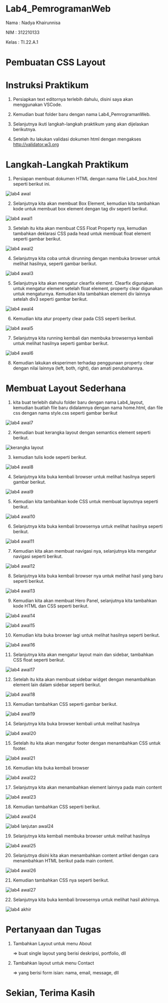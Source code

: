 # Lab4_PemrogramanWeb

Nama    : Nadya Khairunnisa

NIM     : 312210133

Kelas   : TI.22.A.1

# Pembuatan CSS Layout

# Instruksi Praktikum

1. Persiapkan text editornya terlebih dahulu, disini saya akan menggunakan VSCode.

2. Kemudian buat folder baru dengan nama Lab4_PemrogramanWeb.

3. Selanjutnya ikuti langkah-langkah praktikum yang akan dijelaskan berikutnya.

4. Setelah itu lakukan validasi dokumen html dengan mengakses http://validator.w3.org

# Langkah-Langkah Praktikum

1. Persiapan membuat dokumen HTML dengan nama file Lab4_box.html seperti berikut ini.

![lab4 awal](https://github.com/nadyakhorun/Lab4_PemrogramanWeb/assets/115801823/f79fd82f-092d-446a-b611-13eb516e160e)

2. Selanjutnya kita akan membuat Box Element, kemudian kita tambahkan kode untuk membuat box element dengan tag div seperti berikut.

![lab4 awal1](https://github.com/nadyakhorun/Lab4_PemrogramanWeb/assets/115801823/999fb30a-8d8a-4eb0-bbaa-2137248f3297)

3. Setelah itu kita akan membuat CSS Float Property nya, kemudian tambahkan deklarasi CSS pada head untuk membuat float element seperti gambar berikut.

![lab4 awal2](https://github.com/nadyakhorun/Lab4_PemrogramanWeb/assets/115801823/79e32bdf-b682-4ef1-835b-1f6fe7ddcd56)

4. Selanjutnya kita coba untuk dirunning dengan membuka browser untuk melihat hasilnya, seperti gambar berikut.

![lab4 awal3](https://github.com/nadyakhorun/Lab4_PemrogramanWeb/assets/115801823/1cdf1b6b-709b-4344-bf33-fe8c1d16d1d8)

5. Selanjutnya kita akan mengatur clearfix element. Clearfix digunakan untuk mengatur element setelah float element, property clear digunakan untuk mengaturnya. Kemudian kita tambahkan element div lainnya setelah div3 seperti gambar berikut.

![lab4 awal4](https://github.com/nadyakhorun/Lab4_PemrogramanWeb/assets/115801823/4695d03f-c4cd-4f46-a718-4144f4dc1dbb)

6. Kemudian kita atur property clear pada CSS seperti berikut.

![lab4 awal5](https://github.com/nadyakhorun/Lab4_PemrogramanWeb/assets/115801823/4bd5e9d4-f065-4906-95a8-53dd0549689f)

7. Selanjutnya kita running kembali dan membuka browsernya kembali untuk melihat hasilnya seperti gambar berikut.

![lab4 awal6](https://github.com/nadyakhorun/Lab4_PemrogramanWeb/assets/115801823/289eaafd-68f6-41b2-b96a-f53dbda0b333)

8. Kemudian lakukan eksperimen terhadap penggunaan property clear dengan nilai lainnya (left, both, right), dan amati perubahannya.

# Membuat Layout Sederhana

1. kita buat terlebih dahulu folder baru dengan nama Lab4_layout, kemudian buatlah file baru didalamnya dengan nama home.html, dan file css dengan nama style.css seperti gambar berikut

![lab4 awal7](https://github.com/nadyakhorun/Lab4_PemrogramanWeb/assets/115801823/af0d2a5f-1835-4a6f-8ace-64e517c25aba)

2. Kemudian buat kerangka layout dengan semantics element seperti berikut.

![kerangka layout](https://github.com/nadyakhorun/Lab4_PemrogramanWeb/assets/115801823/2417d527-274c-4881-8d37-2631e81d7928)

3. kemudian tulis kode seperti berikut.

![lab4 awal8](https://github.com/nadyakhorun/Lab4_PemrogramanWeb/assets/115801823/bc21b596-5ecc-4efa-bdc3-5da3ae7f5bcc)

4.  Selanjutnya kita buka kembali browser untuk melihat hasilnya seperti gambar berikut.

![lab4 awal9](https://github.com/nadyakhorun/Lab4_PemrogramanWeb/assets/115801823/95737ab0-1930-410a-936e-9b743dc526fb)

5.  Kemudian kita tambahkan kode CSS untuk membuat layoutnya seperti berikut.

![lab4 awal10](https://github.com/nadyakhorun/Lab4_PemrogramanWeb/assets/115801823/572a2b39-143f-4483-af52-161a0a64961d)

6.  Selanjutnya kita buka kembali browsernya untuk melihat hasilnya seperti berikut.

![lab4 awal11](https://github.com/nadyakhorun/Lab4_PemrogramanWeb/assets/115801823/9a5dbf8e-4cd5-45b7-b819-2597cc400096)

7.  Kemudian kita akan membuat navigasi nya, selanjutnya kita mengatur navigasi seperti berikut.

![lab4 awal12](https://github.com/nadyakhorun/Lab4_PemrogramanWeb/assets/115801823/78c829d6-8bd8-40eb-b094-ee496e252ba2)

8.  Selanjutnya kita buka kembali browser nya untuk melihat hasil yang baru seperti berikut.

![lab4 awal13](https://github.com/nadyakhorun/Lab4_PemrogramanWeb/assets/115801823/d4925bbb-292b-4d08-9bc0-edd99e2c54bd)

9.  Kemudian kita akan membuat Hero Panel, selanjutnya kita tambahkan kode HTML dan CSS seperti berikut.

![lab4 awal14](https://github.com/nadyakhorun/Lab4_PemrogramanWeb/assets/115801823/f35f4e03-4990-4a91-9a9b-39a514e77c15)

![lab4 awal15](https://github.com/nadyakhorun/Lab4_PemrogramanWeb/assets/115801823/78c03324-e486-4e81-8934-e35e56d9afca)

10.  Kemudian kita buka browser lagi untuk melihat hasilnya seperti berikut.

![lab4 awal16](https://github.com/nadyakhorun/Lab4_PemrogramanWeb/assets/115801823/56af966d-3dec-4fe2-be09-55cd142e5ba9)

11.  Selanjutnya kita akan mengatur layout main dan sidebar, tambahkan CSS float seperti berikut.

![lab4 awal17](https://github.com/nadyakhorun/Lab4_PemrogramanWeb/assets/115801823/61c7a500-0c19-47ac-97e9-b4b9e20c0603)

12.  Setelah itu kita akan membuat sidebar widget dengan menambahkan element lain dalam sidebar seperti berikut.

![lab4 awal18](https://github.com/nadyakhorun/Lab4_PemrogramanWeb/assets/115801823/3dc01f2a-7775-4db0-8b53-5acefd03f09c)

13.  Kemudian tambahkan CSS seperti gambar berikut.

![lab4 awal19](https://github.com/nadyakhorun/Lab4_PemrogramanWeb/assets/115801823/458e4a20-0ccd-499f-bd9f-93137a1fc5db)

14.  Selanjutnya kita buka browser kembali untuk melihat hasilnya

![lab4 awal20](https://github.com/nadyakhorun/Lab4_PemrogramanWeb/assets/115801823/140b84e4-58e8-4b70-b653-f83d889d01ca)

15.  Setelah itu kita akan mengatur footer dengan menambahkan CSS untuk footer.

![lab4 awal21](https://github.com/nadyakhorun/Lab4_PemrogramanWeb/assets/115801823/747be446-f69d-406c-8ddd-bb675f927967)

16.  Kemudian kita buka kembali browser

![lab4 awal22](https://github.com/nadyakhorun/Lab4_PemrogramanWeb/assets/115801823/c1eb521e-674e-4152-a51b-8676fc0052f0)

17.  Selanjutnya kita akan menambahkan element lainnya pada main content

![lab4 awal23](https://github.com/nadyakhorun/Lab4_PemrogramanWeb/assets/115801823/8b9e7225-acad-4687-8b51-d68f253e24e7)

18.  Kemudian tambahkan CSS seperti berikut.

![lab4 awal24](https://github.com/nadyakhorun/Lab4_PemrogramanWeb/assets/115801823/99dd7e58-6599-4103-b348-cdec35fda29e)

![lab4 lanjutan awal24](https://github.com/nadyakhorun/Lab4_PemrogramanWeb/assets/115801823/8e999014-002e-47b3-ae58-e2de4e03b5f4)

19.  Selanjutnya kita kembali membuka browser untuk melihat hasilnya

![lab4 awal25](https://github.com/nadyakhorun/Lab4_PemrogramanWeb/assets/115801823/a02c37da-8396-489a-9f0f-cba370747093)

20.  Selanjutnya disini kita akan menambahkan content artikel dengan cara menambahkan HTML berikut pada main content.

![lab4 awal26](https://github.com/nadyakhorun/Lab4_PemrogramanWeb/assets/115801823/194c12ca-b53c-4cd2-8a1c-463b3e5d3b85)

21.  Kemudian tambahkan CSS nya seperti berikut.

![lab4 awal27](https://github.com/nadyakhorun/Lab4_PemrogramanWeb/assets/115801823/e4498caf-16f9-4a75-83f7-48b7f5c0c619)

22.  Selanjutnya kita buka kembali browsernya untuk melihat hasil akhirnya.

![lab4 akhir](https://github.com/nadyakhorun/Lab4_PemrogramanWeb/assets/115801823/272771a0-3d2a-4b10-ba36-01f6a3084028)

# Pertanyaan dan Tugas

1. Tambahkan Layout untuk menu About

   => buat single layout yang berisi deskripsi, portfolio, dll

2. Tambahkan layout untuk menu Contact

   => yang berisi form isian: nama, email, message, dll

# Sekian, Terima Kasih
